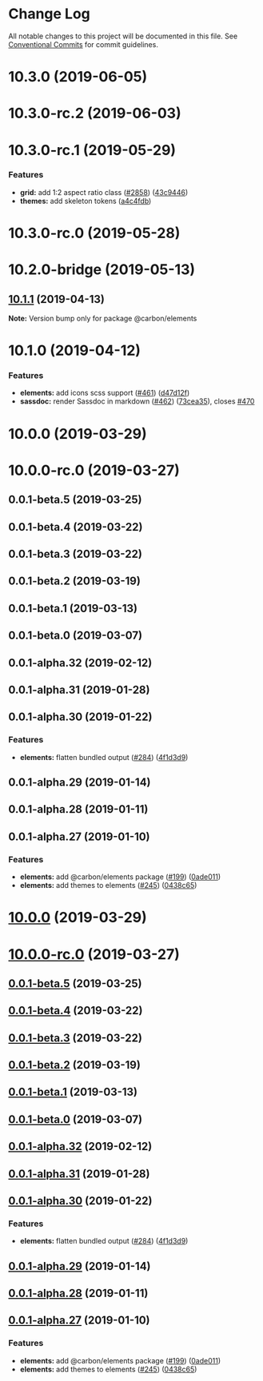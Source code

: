 # Change Log

All notable changes to this project will be documented in this file.
See [Conventional Commits](https://conventionalcommits.org) for commit guidelines.

# 10.3.0 (2019-06-05)



# 10.3.0-rc.2 (2019-06-03)



# 10.3.0-rc.1 (2019-05-29)


### Features

* **grid:** add 1:2 aspect ratio class ([#2858](https://github.com/IBM/carbon-elements/tree/master/packages/elements/issues/2858)) ([43c9446](https://github.com/IBM/carbon-elements/tree/master/packages/elements/commit/43c9446))
* **themes:** add skeleton tokens ([a4c4fdb](https://github.com/IBM/carbon-elements/tree/master/packages/elements/commit/a4c4fdb))



# 10.3.0-rc.0 (2019-05-28)



# 10.2.0-bridge (2019-05-13)





## [10.1.1](https://github.com/IBM/carbon-elements/tree/master/packages/elements/compare/v10.1.0...v10.1.1) (2019-04-13)

**Note:** Version bump only for package @carbon/elements





# 10.1.0 (2019-04-12)


### Features

* **elements:** add icons scss support ([#461](https://github.com/IBM/carbon-elements/tree/master/packages/elements/issues/461)) ([d47d12f](https://github.com/IBM/carbon-elements/tree/master/packages/elements/commit/d47d12f))
* **sassdoc:** render Sassdoc in markdown ([#462](https://github.com/IBM/carbon-elements/tree/master/packages/elements/issues/462)) ([73cea35](https://github.com/IBM/carbon-elements/tree/master/packages/elements/commit/73cea35)), closes [#470](https://github.com/IBM/carbon-elements/tree/master/packages/elements/issues/470)



# 10.0.0 (2019-03-29)



# 10.0.0-rc.0 (2019-03-27)



## 0.0.1-beta.5 (2019-03-25)



## 0.0.1-beta.4 (2019-03-22)



## 0.0.1-beta.3 (2019-03-22)



## 0.0.1-beta.2 (2019-03-19)



## 0.0.1-beta.1 (2019-03-13)



## 0.0.1-beta.0 (2019-03-07)



## 0.0.1-alpha.32 (2019-02-12)



## 0.0.1-alpha.31 (2019-01-28)



## 0.0.1-alpha.30 (2019-01-22)


### Features

* **elements:** flatten bundled output ([#284](https://github.com/IBM/carbon-elements/tree/master/packages/elements/issues/284)) ([4f1d3d9](https://github.com/IBM/carbon-elements/tree/master/packages/elements/commit/4f1d3d9))



## 0.0.1-alpha.29 (2019-01-14)



## 0.0.1-alpha.28 (2019-01-11)



## 0.0.1-alpha.27 (2019-01-10)


### Features

* **elements:** add @carbon/elements package ([#199](https://github.com/IBM/carbon-elements/tree/master/packages/elements/issues/199)) ([0ade011](https://github.com/IBM/carbon-elements/tree/master/packages/elements/commit/0ade011))
* **elements:** add themes to elements ([#245](https://github.com/IBM/carbon-elements/tree/master/packages/elements/issues/245)) ([0438c65](https://github.com/IBM/carbon-elements/tree/master/packages/elements/commit/0438c65))





# [10.0.0](https://github.com/IBM/carbon-elements/tree/master/packages/elements/compare/v10.0.0-rc.0...v10.0.0) (2019-03-29)



# [10.0.0-rc.0](https://github.com/IBM/carbon-elements/tree/master/packages/elements/compare/v0.0.1-beta.5...v10.0.0-rc.0) (2019-03-27)



## [0.0.1-beta.5](https://github.com/IBM/carbon-elements/tree/master/packages/elements/compare/v0.0.1-beta.4...v0.0.1-beta.5) (2019-03-25)



## [0.0.1-beta.4](https://github.com/IBM/carbon-elements/tree/master/packages/elements/compare/v0.0.1-beta.3...v0.0.1-beta.4) (2019-03-22)



## [0.0.1-beta.3](https://github.com/IBM/carbon-elements/tree/master/packages/elements/compare/v0.0.1-beta.2...v0.0.1-beta.3) (2019-03-22)



## [0.0.1-beta.2](https://github.com/IBM/carbon-elements/tree/master/packages/elements/compare/v0.0.1-beta.1...v0.0.1-beta.2) (2019-03-19)



## [0.0.1-beta.1](https://github.com/IBM/carbon-elements/tree/master/packages/elements/compare/v0.0.1-beta.0...v0.0.1-beta.1) (2019-03-13)



## [0.0.1-beta.0](https://github.com/IBM/carbon-elements/tree/master/packages/elements/compare/v0.0.1-alpha.32...v0.0.1-beta.0) (2019-03-07)



## [0.0.1-alpha.32](https://github.com/IBM/carbon-elements/tree/master/packages/elements/compare/v0.0.1-alpha.31...v0.0.1-alpha.32) (2019-02-12)



## [0.0.1-alpha.31](https://github.com/IBM/carbon-elements/tree/master/packages/elements/compare/v0.0.1-alpha.30...v0.0.1-alpha.31) (2019-01-28)



## [0.0.1-alpha.30](https://github.com/IBM/carbon-elements/tree/master/packages/elements/compare/v0.0.1-alpha.29...v0.0.1-alpha.30) (2019-01-22)


### Features

* **elements:** flatten bundled output ([#284](https://github.com/IBM/carbon-elements/tree/master/packages/elements/issues/284)) ([4f1d3d9](https://github.com/IBM/carbon-elements/tree/master/packages/elements/commit/4f1d3d9))



## [0.0.1-alpha.29](https://github.com/IBM/carbon-elements/tree/master/packages/elements/compare/v0.0.1-alpha.28...v0.0.1-alpha.29) (2019-01-14)



## [0.0.1-alpha.28](https://github.com/IBM/carbon-elements/tree/master/packages/elements/compare/v0.0.1-alpha.27...v0.0.1-alpha.28) (2019-01-11)



## [0.0.1-alpha.27](https://github.com/IBM/carbon-elements/tree/master/packages/elements/compare/v0.0.1-alpha.26...v0.0.1-alpha.27) (2019-01-10)


### Features

* **elements:** add @carbon/elements package ([#199](https://github.com/IBM/carbon-elements/tree/master/packages/elements/issues/199)) ([0ade011](https://github.com/IBM/carbon-elements/tree/master/packages/elements/commit/0ade011))
* **elements:** add themes to elements ([#245](https://github.com/IBM/carbon-elements/tree/master/packages/elements/issues/245)) ([0438c65](https://github.com/IBM/carbon-elements/tree/master/packages/elements/commit/0438c65))
